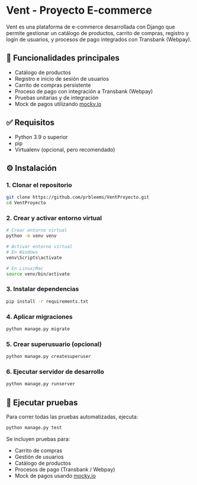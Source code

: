 
# Vent - Proyecto E-commerce

Vent es una plataforma de e-commerce desarrollada con Django que permite gestionar un catálogo de productos, carrito de compras, registro y login de usuarios, y procesos de pago integrados con Transbank (Webpay).

## 🚀 Funcionalidades principales

- Catálogo de productos
- Registro e inicio de sesión de usuarios
- Carrito de compras persistente
- Proceso de pago con integración a Transbank (Webpay)
- Pruebas unitarias y de integración
- Mock de pagos utilizando [mocky.io](https://www.mocky.io/)

## ✅ Requisitos

- Python 3.9 o superior
- pip
- Virtualenv (opcional, pero recomendado)

## ⚙️ Instalación

### 1. Clonar el repositorio

```bash
git clone https://github.com/prbleems/VentProyecto.git
cd VentProyecto
```

### 2. Crear y activar entorno virtual

```bash
# Crear entorno virtual
python -m venv venv

# Activar entorno virtual
# En Windows
venv\Scripts\activate

# En Linux/Mac
source venv/bin/activate
```

### 3. Instalar dependencias

```bash
pip install -r requirements.txt
```

### 4. Aplicar migraciones

```bash
python manage.py migrate
```

### 5. Crear superusuario (opcional)

```bash
python manage.py createsuperuser
```

### 6. Ejecutar servidor de desarrollo

```bash
python manage.py runserver
```

## 🧪 Ejecutar pruebas

Para correr todas las pruebas automatizadas, ejecuta:

```bash
python manage.py test
```

Se incluyen pruebas para:

- Carrito de compras  
- Gestión de usuarios  
- Catálogo de productos  
- Procesos de pago (Transbank / Webpay)  
- Mock de pagos usando [mocky.io](https://www.mocky.io/)
